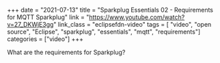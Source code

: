 +++
date = "2021-07-13"
title = "Sparkplug Essentials 02 - Requirements for MQTT Sparkplug"
link = "https://www.youtube.com/watch?v=27_DKWjE3gg"
link_class  = "eclipsefdn-video"
tags = [ "video", "open source", "Eclipse", "sparkplug", "essentials", "mqtt", "requirements"]
categories = ["video"]
+++

What are the requirements for Sparkplug?